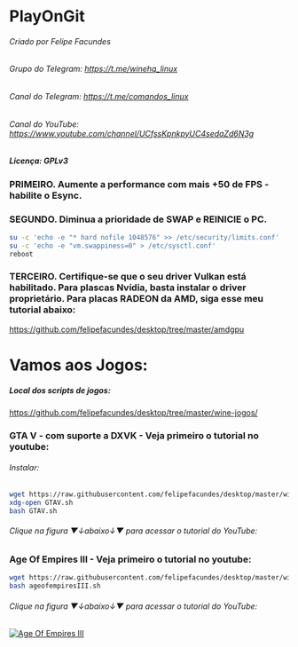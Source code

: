 # PlayOnGit
###### Criado por Felipe Facundes
###### Grupo do Telegram: https://t.me/winehq_linux
###### Canal do Telegram: https://t.me/comandos_linux
###### Canal do YouTube: https://www.youtube.com/channel/UCfssKpnkpyUC4sedaZd6N3g
##### Licença: GPLv3

### PRIMEIRO. Aumente a performance com mais +50 de FPS - habilite o Esync.
### SEGUNDO. Diminua a prioridade de SWAP e REINICIE o PC.
```bash
su -c 'echo -e "* hard nofile 1048576" >> /etc/security/limits.conf'
su -c 'echo -e "vm.swappiness=0" > /etc/sysctl.conf'
reboot
```
### TERCEIRO. Certifique-se que o seu driver Vulkan está habilitado. Para plascas Nvídia, basta instalar o driver proprietário. Para placas RADEON da AMD, siga esse meu tutorial abaixo:
https://github.com/felipefacundes/desktop/tree/master/amdgpu
#
# Vamos aos Jogos:

##### Local dos scripts de jogos:

https://github.com/felipefacundes/desktop/tree/master/wine-jogos/

### GTA V - com suporte a DXVK - Veja primeiro o tutorial no youtube:
###### Instalar:
```bash
wget https://raw.githubusercontent.com/felipefacundes/desktop/master/wine-jogos/GTAV.sh
xdg-open GTAV.sh
bash GTAV.sh
```
###### Clique na figura ▼↓abaixo↓▼ para acessar o tutorial do YouTube:


### Age Of Empires III - Veja primeiro o tutorial no youtube:

```bash
wget https://raw.githubusercontent.com/felipefacundes/desktop/master/wine-jogos/ageofempiresIII.sh
bash ageofempiresIII.sh
```
###### Clique na figura ▼↓abaixo↓▼ para acessar o tutorial do YouTube:
[![Age Of Empires III](https://i.ytimg.com/vi/Di8j04UFY4c/hqdefault.jpg)](https://www.youtube.com/watch?v=Di8j04UFY4c)
